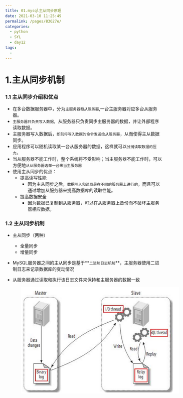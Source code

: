 ```yaml
---
title: 01.mysql主从同步原理
date: 2021-03-10 11:25:49
permalink: /pages/83627e/
categories:
  - python
  - SYL
  - day12
tags:
  - 
---
```

# 1.主从同步机制

### 1.1 主从同步介绍和优点

- 在多台数据服务器中，分为`主服务器和从服务器`,一台主服务器对应多台从服务器。
- `主服务器只负责写入数据`，从服务器只负责同步主服务器的数据，并让外部程序读取数据。
- 主服务器写入数据后，`即刻将写入数据的命令发送给从服务器`，从而使得主从数据同步。
- 应用程序可以随机读取某一台从服务器的数据，这样就可以`分摊读取数据的压力`。
- 当从服务器不能工作时，整个系统将不受影响；当主服务器不能工作时，可以方便地`从从服务器选举一台来当主服务器`
- 使用主从同步的优点：
  - 提高读写性能
    - 因为主从同步之后，`数据写入和读取是在不同的服务器上进行的`，而且可以通过增加从服务器来提高数据库的读取性能。
  - 提高数据安全
    - 因为数据已复制到从服务器，可以在从服务器上备份而不破坏主服务器相应数据。

### 1.2 主从同步机制

- 主从同步（两种）
  - 全量同步
  - 增量同步

- MySQL服务器之间的主从同步是基于**`二进制日志机制`**，主服务器使用二进制日志来记录数据库的变动情况

- 从服务器通过读取和执行该日志文件来保持和主服务器的数据一致

<img src="./assets/image-20201109203001697.png" style="width: 700px; margin-left: 50px;"> </img>






